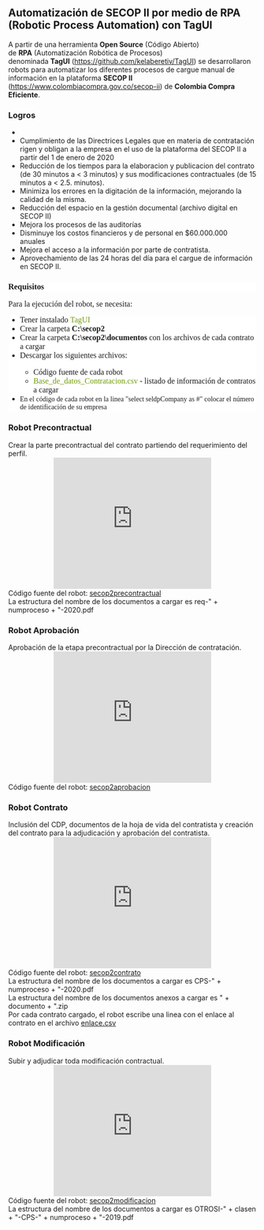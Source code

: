 <h2>
Automatización de SECOP II por medio de RPA (Robotic Process Automation) con TagUI</h2>
A partir de una herramienta <b>Open Source</b> (Código Abierto) de&nbsp;<b>RPA</b>&nbsp;(Automatización Robótica de Procesos) denominada&nbsp;<b>TagUI</b>&nbsp;(<a href="https://github.com/kelaberetiv/TagUI" target="_blank">https://github.com/kelaberetiv/TagUI</a>) se desarrollaron robots para automatizar los diferentes procesos de cargue manual de información en la plataforma <b>SECOP II</b> (<a href="https://www.colombiacompra.gov.co/secop-ii">https://www.colombiacompra.gov.co/secop-ii</a>) de <b>Colombia Compra Eficiente</b>.<br />
<h3>
Logros</h3>
<div>
<ul>
<li></li>
<li>Cumplimiento de las Directrices Legales que en materia de contratación rigen y obligan a la empresa en el uso de la plataforma del SECOP II a partir del 1 de enero de 2020</li>
<li>Reducción de los tiempos para la elaboracion y publicacion del contrato (de 30 minutos a &lt; 3 minutos) y sus modificaciones contractuales (de 15 minutos a &lt; 2.5. minutos).&nbsp;</li>
<li>Minimiza los errores en la digitación de la información, mejorando la calidad de la misma.</li>
<li>Reducción del espacio en la gestión documental (archivo digital en SECOP II)</li>
<li>Mejora los procesos de las auditorías&nbsp;</li>
<li>Disminuye los costos financieros y de personal en $60.000.000 anuales&nbsp;</li>
<li>Mejora el acceso a la información por parte de contratista.</li>
<li>Aprovechamiento de las 24 horas del día para el cargue de información en SECOP II.</li>
</ul>
<div>
<h3 style="background-color: white; font-family: Merriweather, Georgia, serif;">
Requisitos</h3>
<span style="background-color: white; font-family: &quot;merriweather&quot; , &quot;georgia&quot; , serif; font-size: 16px;">Para la ejecución del robot, se necesita:</span><br />
<ul style="background-color: white;">
<li style="font-family: merriweather, georgia, serif; font-size: 16px;">Tener instalado&nbsp;<a href="https://github.com/kelaberetiv/TagUI#set-up" style="background: transparent; color: #729c0b; text-decoration-line: none;" target="_blank">TagUI</a></li>
<li style="font-family: merriweather, georgia, serif; font-size: 16px;">Crear la carpeta&nbsp;<b>C:\secop2</b></li>
<li style="font-family: merriweather, georgia, serif; font-size: 16px;">Crear la carpeta&nbsp;<b>C:\secop2\documentos</b>&nbsp;con los archivos de cada contrato a cargar</li>
<li style="font-family: merriweather, georgia, serif; font-size: 16px;">Descargar los siguientes archivos:</li>
<ul style="font-family: merriweather, georgia, serif; font-size: 16px;">
<li>Código fuente de cada robot</li>
<li><a href="https://github.com/alfarodaniel/RPA-TagUI-SECOPII/blob/master/Base_de_datos_Contratacion.csv" style="background: transparent; color: #729c0b; text-decoration-line: none;" target="_blank">Base_de_datos_Contratacion.csv</a>&nbsp;- listado de información de contratos a cargar</li>
</ul>
<li><span style="font-family: &quot;merriweather&quot; , &quot;georgia&quot; , serif;">En el código de cada robot&nbsp;en la linea "select seldpCompany as #" colocar el número de identificación de su empresa</span></li>
</ul>
</div>
<h3>
Robot Precontractual</h3>
</div>
<div>
Crear la parte precontractual del contrato partiendo del requerimiento del perfil.</div>
<div class="separator" style="clear: both; text-align: center;">
<iframe allowfullscreen="" class="YOUTUBE-iframe-video" data-thumbnail-src="https://i.ytimg.com/vi/lkpWoyAoh0o/0.jpg" frameborder="0" height="266" src="https://www.youtube.com/embed/lkpWoyAoh0o?feature=player_embedded" width="320"></iframe></div>
<div>
Código fuente del robot: <a href="https://github.com/alfarodaniel/RPA-TagUI-SECOPII/blob/master/secop2precontractual" target="_blank">secop2precontractual</a><br />
La estructura del nombre de los documentos a cargar es&nbsp;req-" + numproceso + "-2020.pdf<br />
<h3>
Robot Aprobación</h3>
Aprobación de la etapa precontractual por la Dirección de contratación.<br />
<div class="separator" style="clear: both; text-align: center;">
<iframe allowfullscreen="" class="YOUTUBE-iframe-video" data-thumbnail-src="https://i.ytimg.com/vi/nvFwcx4E1EA/0.jpg" frameborder="0" height="266" src="https://www.youtube.com/embed/nvFwcx4E1EA?feature=player_embedded" width="320"></iframe></div>
Código fuente del robot:&nbsp;<a href="https://github.com/alfarodaniel/RPA-TagUI-SECOPII/blob/master/secop2aprobacion" target="_blank">secop2aprobacion</a><br />
<h3>
Robot Contrato</h3>
<div>
Inclusión del CDP, documentos de la hoja de vida del contratista y creación del contrato para la adjudicación y aprobación del contratista.</div>
<div class="separator" style="clear: both; text-align: center;">
<iframe allowfullscreen="" class="YOUTUBE-iframe-video" data-thumbnail-src="https://i.ytimg.com/vi/iOZcHAE3oRI/0.jpg" frameborder="0" height="266" src="https://www.youtube.com/embed/iOZcHAE3oRI?feature=player_embedded" width="320"></iframe></div>
Código fuente del robot:&nbsp;<a href="https://github.com/alfarodaniel/RPA-TagUI-SECOPII/blob/master/secop2contrato" target="_blank">secop2contrato</a><br />
La estructura del nombre de los documentos a cargar es&nbsp;CPS-" + numproceso + "-2020.pdf<br />
La estructura del nombre de los documentos anexos a cargar es " + documento + ".zip<br />
Por cada contrato cargado, el robot escribe una linea con el enlace al contrato en el archivo&nbsp;<a href="https://github.com/alfarodaniel/RPA-TagUI-SECOPII/blob/master/enlace.csv" target="_blank">enlace.csv</a><br />
<h3>
Robot Modificación</h3>
<div>
Subir y adjudicar toda modificación contractual.</div>
<div class="separator" style="clear: both; text-align: center;">
<iframe allowfullscreen="" class="YOUTUBE-iframe-video" data-thumbnail-src="https://i.ytimg.com/vi/mZyPGMEaY5M/0.jpg" frameborder="0" height="266" src="https://www.youtube.com/embed/mZyPGMEaY5M?feature=player_embedded" width="320"></iframe></div>
<div>
Código fuente del robot:&nbsp;<a href="https://github.com/alfarodaniel/RPA-TagUI-SECOPII/blob/master/secop2modificacion" target="_blank">secop2modificacion</a><br />
La estructura del nombre de los documentos a cargar es&nbsp;OTROSI-" + clasen + "-CPS-" + numproceso + "-2019.pdf</div>
<div>
<br /></div>
</div>
